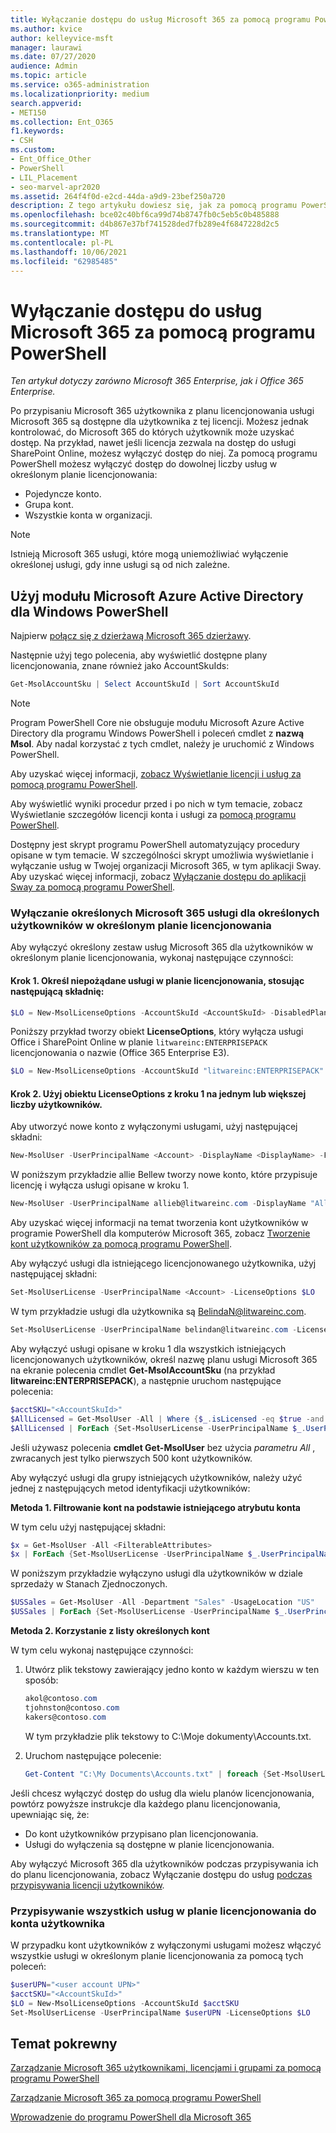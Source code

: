 ```yaml
---
title: Wyłączanie dostępu do usług Microsoft 365 za pomocą programu PowerShell
ms.author: kvice
author: kelleyvice-msft
manager: laurawi
ms.date: 07/27/2020
audience: Admin
ms.topic: article
ms.service: o365-administration
ms.localizationpriority: medium
search.appverid:
- MET150
ms.collection: Ent_O365
f1.keywords:
- CSH
ms.custom:
- Ent_Office_Other
- PowerShell
- LIL_Placement
- seo-marvel-apr2020
ms.assetid: 264f4f0d-e2cd-44da-a9d9-23bef250a720
description: Z tego artykułu dowiesz się, jak za pomocą programu PowerShell wyłączyć użytkownikom dostęp Microsoft 365 usługach firmy Microsoft.
ms.openlocfilehash: bce02c40bf6ca99d74b8747fb0c5eb5c0b485888
ms.sourcegitcommit: d4b867e37bf741528ded7fb289e4f6847228d2c5
ms.translationtype: MT
ms.contentlocale: pl-PL
ms.lasthandoff: 10/06/2021
ms.locfileid: "62985485"
---
```

# <a name="disable-access-to-microsoft-365-services-with-powershell"></a>Wyłączanie dostępu do usług Microsoft 365 za pomocą programu PowerShell

*Ten artykuł dotyczy zarówno Microsoft 365 Enterprise, jak i Office 365 Enterprise.*

Po przypisaniu Microsoft 365 użytkownika z planu licencjonowania usługi Microsoft 365 są dostępne dla użytkownika z tej licencji. Możesz jednak kontrolować, do Microsoft 365 do których użytkownik może uzyskać dostęp. Na przykład, nawet jeśli licencja zezwala na dostęp do usługi SharePoint Online, możesz wyłączyć dostęp do niej. Za pomocą programu PowerShell możesz wyłączyć dostęp do dowolnej liczby usług w określonym planie licencjonowania:

- Pojedyncze konto.
- Grupa kont.
- Wszystkie konta w organizacji.

>[!Note]
>Istnieją Microsoft 365 usługi, które mogą uniemożliwiać wyłączenie określonej usługi, gdy inne usługi są od nich zależne.
>

## <a name="use-the-microsoft-azure-active-directory-module-for-windows-powershell"></a>Użyj modułu Microsoft Azure Active Directory dla Windows PowerShell

Najpierw [połącz się z dzierżawą Microsoft 365 dzierżawy](connect-to-microsoft-365-powershell.md#connect-with-the-microsoft-azure-active-directory-module-for-windows-powershell).

Następnie użyj tego polecenia, aby wyświetlić dostępne plany licencjonowania, znane również jako AccountSkuIds:

```powershell
Get-MsolAccountSku | Select AccountSkuId | Sort AccountSkuId
```

>[!Note]
>Program PowerShell Core nie obsługuje modułu Microsoft Azure Active Directory dla programu Windows PowerShell i poleceń cmdlet z **nazwą Msol**. Aby nadal korzystać z tych cmdlet, należy je uruchomić z Windows PowerShell.
>

Aby uzyskać więcej informacji, [zobacz Wyświetlanie licencji i usług za pomocą programu PowerShell](view-licenses-and-services-with-microsoft-365-powershell.md).
    
Aby wyświetlić wyniki procedur przed i po nich w tym temacie, zobacz Wyświetlanie szczegółów licencji konta i usługi za [pomocą programu PowerShell](view-account-license-and-service-details-with-microsoft-365-powershell.md).
    
Dostępny jest skrypt programu PowerShell automatyzujący procedury opisane w tym temacie. W szczególności skrypt umożliwia wyświetlanie i wyłączanie usług w Twojej organizacji Microsoft 365, w tym aplikacji Sway. Aby uzyskać więcej informacji, zobacz [Wyłączanie dostępu do aplikacji Sway za pomocą programu PowerShell](disable-access-to-sway-with-microsoft-365-powershell.md).
    
    
### <a name="disable-specific-microsoft-365-services-for-specific-users-for-a-specific-licensing-plan"></a>Wyłączanie określonych Microsoft 365 usługi dla określonych użytkowników w określonym planie licencjonowania
  
Aby wyłączyć określony zestaw usług Microsoft 365 dla użytkowników w określonym planie licencjonowania, wykonaj następujące czynności:
  
#### <a name="step-1-identify-the-undesired-services-in-the-licensing-plan-by-using-the-following-syntax"></a>Krok 1. Określ niepożądane usługi w planie licencjonowania, stosując następującą składnię:
    
```powershell
$LO = New-MsolLicenseOptions -AccountSkuId <AccountSkuId> -DisabledPlans "<UndesiredService1>", "<UndesiredService2>"...
```

Poniższy przykład tworzy obiekt **LicenseOptions**, który wyłącza usługi Office i SharePoint Online w planie `litwareinc:ENTERPRISEPACK` licencjonowania o nazwie (Office 365 Enterprise E3).
    
```powershell
$LO = New-MsolLicenseOptions -AccountSkuId "litwareinc:ENTERPRISEPACK" -DisabledPlans "SHAREPOINTWAC", "SHAREPOINTENTERPRISE"
```

#### <a name="step-2-use-the-licenseoptions-object-from-step-1-on-one-or-more-users"></a>Krok 2. Użyj **obiektu LicenseOptions z** kroku 1 na jednym lub większej liczby użytkowników.
    
Aby utworzyć nowe konto z wyłączonymi usługami, użyj następującej składni:
    
```powershell
New-MsolUser -UserPrincipalName <Account> -DisplayName <DisplayName> -FirstName <FirstName> -LastName <LastName> -LicenseAssignment <AccountSkuId> -LicenseOptions $LO -UsageLocation <CountryCode>
```

W poniższym przykładzie allie Bellew tworzy nowe konto, które przypisuje licencję i wyłącza usługi opisane w kroku 1.
    
```powershell
New-MsolUser -UserPrincipalName allieb@litwareinc.com -DisplayName "Allie Bellew" -FirstName Allie -LastName Bellew -LicenseAssignment litwareinc:ENTERPRISEPACK -LicenseOptions $LO -UsageLocation US
```

Aby uzyskać więcej informacji na temat tworzenia kont użytkowników w programie PowerShell dla komputerów Microsoft 365, zobacz [Tworzenie kont użytkowników za pomocą programu PowerShell](create-user-accounts-with-microsoft-365-powershell.md).
    
Aby wyłączyć usługi dla istniejącego licencjonowanego użytkownika, użyj następującej składni:
    
```powershell
Set-MsolUserLicense -UserPrincipalName <Account> -LicenseOptions $LO
```

W tym przykładzie usługi dla użytkownika są BelindaN@litwareinc.com.
    
```powershell
Set-MsolUserLicense -UserPrincipalName belindan@litwareinc.com -LicenseOptions $LO
```

Aby wyłączyć usługi opisane w kroku 1 dla wszystkich istniejących licencjonowanych użytkowników, określ nazwę planu usługi Microsoft 365 na ekranie polecenia cmdlet **Get-MsolAccountSku** (na przykład **litwareinc:ENTERPRISEPACK**), a następnie uruchom następujące polecenia:
    
```powershell
$acctSKU="<AccountSkuId>"
$AllLicensed = Get-MsolUser -All | Where {$_.isLicensed -eq $true -and $_.licenses.AccountSku.SkuPartNumber -contains ($acctSKU).Substring($acctSKU.IndexOf(":")+1, $acctSKU.Length-$acctSKU.IndexOf(":")-1)}
$AllLicensed | ForEach {Set-MsolUserLicense -UserPrincipalName $_.UserPrincipalName -LicenseOptions $LO}
```

 Jeśli używasz polecenia **cmdlet Get-MsolUser** bez użycia _parametru All_ , zwracanych jest tylko pierwszych 500 kont użytkowników.

Aby wyłączyć usługi dla grupy istniejących użytkowników, należy użyć jednej z następujących metod identyfikacji użytkowników:
    
**Metoda 1. Filtrowanie kont na podstawie istniejącego atrybutu konta** 

W tym celu użyj następującej składni:
    
```powershell
$x = Get-MsolUser -All <FilterableAttributes>
$x | ForEach {Set-MsolUserLicense -UserPrincipalName $_.UserPrincipalName -LicenseOptions $LO}
```

W poniższym przykładzie wyłączyno usługi dla użytkowników w dziale sprzedaży w Stanach Zjednoczonych.
    
```powershell
$USSales = Get-MsolUser -All -Department "Sales" -UsageLocation "US"
$USSales | ForEach {Set-MsolUserLicense -UserPrincipalName $_.UserPrincipalName -LicenseOptions $LO}
```

**Metoda 2. Korzystanie z listy określonych kont** 

W tym celu wykonaj następujące czynności:
    
1. Utwórz plik tekstowy zawierający jedno konto w każdym wierszu w ten sposób:
    
   ```powershell
   akol@contoso.com
   tjohnston@contoso.com
   kakers@contoso.com
   ```

   W tym przykładzie plik tekstowy to C:\\Moje dokumenty\\Accounts.txt.
    
2. Uruchom następujące polecenie:
    
   ```powershell
   Get-Content "C:\My Documents\Accounts.txt" | foreach {Set-MsolUserLicense -UserPrincipalName $_ -LicenseOptions $LO}
   ```

Jeśli chcesz wyłączyć dostęp do usług dla wielu planów licencjonowania, powtórz powyższe instrukcje dla każdego planu licencjonowania, upewniając się, że:

- Do kont użytkowników przypisano plan licencjonowania.
- Usługi do wyłączenia są dostępne w planie licencjonowania.

Aby wyłączyć Microsoft 365 dla użytkowników podczas przypisywania ich do planu licencjonowania, zobacz Wyłączanie dostępu do usług [podczas przypisywania licencji użytkowników](disable-access-to-services-while-assigning-user-licenses.md).

### <a name="assign-all-services-in-a-licensing-plan-to-a-user-account"></a>Przypisywanie wszystkich usług w planie licencjonowania do konta użytkownika

W przypadku kont użytkowników z wyłączonymi usługami możesz włączyć wszystkie usługi w określonym planie licencjonowania za pomocą tych poleceń:

```powershell
$userUPN="<user account UPN>"
$acctSKU="<AccountSkuId>"
$LO = New-MsolLicenseOptions -AccountSkuId $acctSKU
Set-MsolUserLicense -UserPrincipalName $userUPN -LicenseOptions $LO
```

## <a name="related-topic"></a>Temat pokrewny

[Zarządzanie Microsoft 365 użytkownikami, licencjami i grupami za pomocą programu PowerShell](manage-user-accounts-and-licenses-with-microsoft-365-powershell.md)
  
[Zarządzanie Microsoft 365 za pomocą programu PowerShell](manage-microsoft-365-with-microsoft-365-powershell.md)
  
[Wprowadzenie do programu PowerShell dla Microsoft 365](getting-started-with-microsoft-365-powershell.md)
